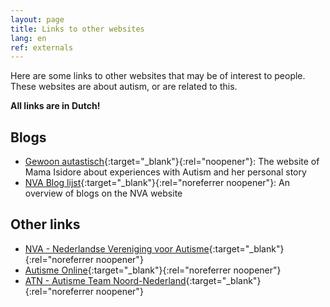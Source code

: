 ```yaml
---
layout: page
title: Links to other websites
lang: en
ref: externals
---
```

Here are some links to other websites that may be of interest to people. These websites are about autism, or are related to this.

__All links are in Dutch!__

## Blogs

- [Gewoon autastisch](https://gewoonautastisch.nl/){:target="_blank"}{:rel="noopener"}: The website of Mama Isidore about experiences with Autism and her personal story
- [NVA Blog lijst](https://www.autisme.nl/ervaringen/blogs-over-autisme/){:target="_blank"}{:rel="noreferrer noopener"}: An overview of blogs on the NVA website

## Other links

- [NVA - Nederlandse Vereniging voor Autisme](https://www.autisme.nl/){:target="_blank"}{:rel="noreferrer noopener"}
- [Autisme Online](https://www.autisme.online/){:target="_blank"}{:rel="noreferrer noopener"}
- [ATN - Autisme Team Noord-Nederland](https://www.lentis.nl/locaties/atn-drachten/){:target="_blank"}{:rel="noreferrer noopener"}